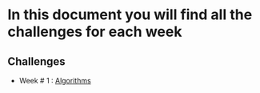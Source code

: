 # In this document you will find all the challenges for each week

## Challenges

- Week # 1 : [Algorithms](/Challenge%20week%20%231/1)


